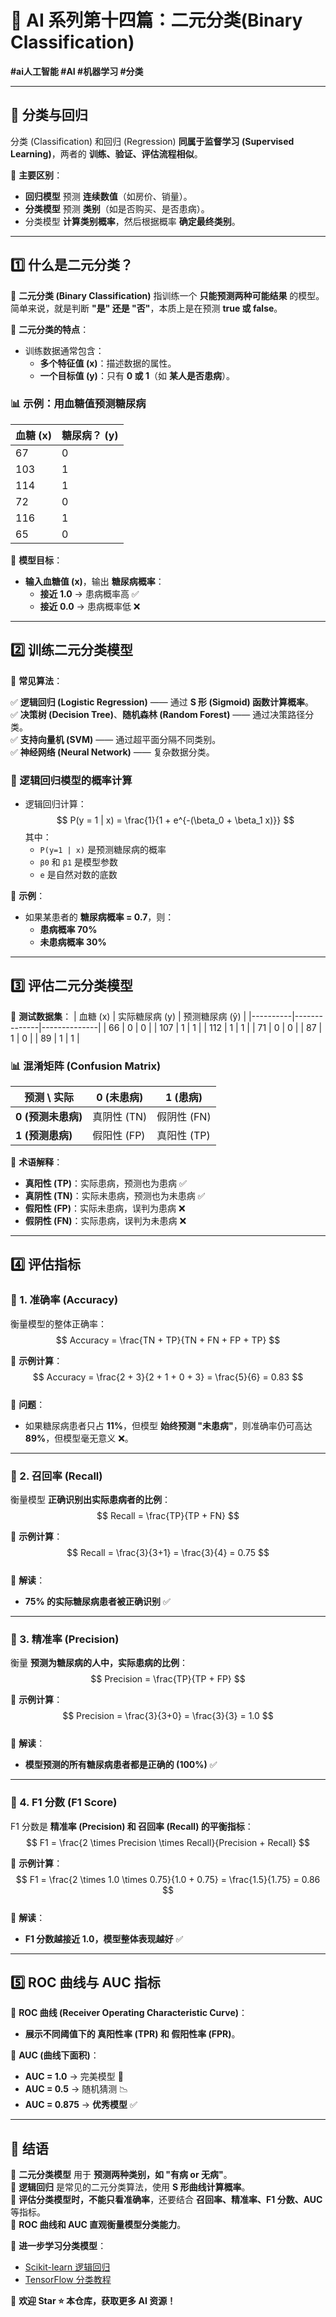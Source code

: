 # 🎯 AI 系列第十四篇：二元分类(Binary Classification)

**#ai人工智能 #AI #机器学习 #分类**  

---

## 📌 分类与回归  

分类 (Classification) 和回归 (Regression) **同属于监督学习 (Supervised Learning)**，两者的 **训练、验证、评估流程相似**。  

📌 **主要区别**：
- **回归模型** 预测 **连续数值**（如房价、销量）。
- **分类模型** 预测 **类别**（如是否购买、是否患病）。
- 分类模型 **计算类别概率**，然后根据概率 **确定最终类别**。

---

## 1️⃣ 什么是二元分类？  

📌 **二元分类 (Binary Classification)** 指训练一个 **只能预测两种可能结果** 的模型。  
简单来说，就是判断 **"是" 还是 "否"**，本质上是在预测 **true 或 false**。  

📌 **二元分类的特点**：
- 训练数据通常包含：
  - **多个特征值 (x)**：描述数据的属性。
  - **一个目标值 (y)**：只有 **0 或 1**（如 **某人是否患病**）。  

### 📊 示例：用血糖值预测糖尿病  

| 血糖 (x) | 糖尿病？ (y) |
|----------|------------|
| 67       | 0          |
| 103      | 1          |
| 114      | 1          |
| 72       | 0          |
| 116      | 1          |
| 65       | 0          |

📌 **模型目标**：
- **输入血糖值 (x)**，输出 **糖尿病概率**：
  - **接近 1.0** → 患病概率高 ✅
  - **接近 0.0** → 患病概率低 ❌  

---

## 2️⃣ 训练二元分类模型  

📌 **常见算法**：

✅ **逻辑回归 (Logistic Regression)** —— 通过 **S 形 (Sigmoid) 函数计算概率**。  
✅ **决策树 (Decision Tree)**、**随机森林 (Random Forest)** —— 通过决策路径分类。  
✅ **支持向量机 (SVM)** —— 通过超平面分隔不同类别。  
✅ **神经网络 (Neural Network)** —— 复杂数据分类。  

### 📌 逻辑回归模型的概率计算  

- 逻辑回归计算：
  $$ P(y = 1 | x) = \frac{1}{1 + e^{-(\beta_0 + \beta_1 x)}} $$
  其中：
  - `P(y=1 | x)` 是预测糖尿病的概率
  - `β0` 和 `β1` 是模型参数
  - `e` 是自然对数的底数

📌 **示例**：
- 如果某患者的 **糖尿病概率 = 0.7**，则：
  - **患病概率 70%**
  - **未患病概率 30%**  

---

## 3️⃣ 评估二元分类模型  

📌 **测试数据集**：
| 血糖 (x) | 实际糖尿病 (y) | 预测糖尿病 (ŷ) |
|----------|--------------|--------------|
| 66       | 0            | 0            |
| 107      | 1            | 1            |
| 112      | 1            | 1            |
| 71       | 0            | 0            |
| 87       | 1            | 0            |
| 89       | 1            | 1            |

### 📊 **混淆矩阵 (Confusion Matrix)**

| 预测 \ 实际 | 0 (未患病) | 1 (患病) |
|-------------|----------|----------|
| **0 (预测未患病)** | 真阴性 (TN) | 假阴性 (FN) |
| **1 (预测患病)**  | 假阳性 (FP) | 真阳性 (TP) |

📌 **术语解释**：
- **真阳性 (TP)**：实际患病，预测也为患病 ✅
- **真阴性 (TN)**：实际未患病，预测也为未患病 ✅
- **假阳性 (FP)**：实际未患病，误判为患病 ❌
- **假阴性 (FN)**：实际患病，误判为未患病 ❌

---

## 4️⃣ 评估指标  

### 📌 1. **准确率 (Accuracy)**  

衡量模型的整体正确率：
$$ Accuracy = \frac{TN + TP}{TN + FN + FP + TP} $$

📌 **示例计算**：
$$ Accuracy = \frac{2 + 3}{2 + 1 + 0 + 3} = \frac{5}{6} = 0.83 $$  
📌 **问题**：
- 如果糖尿病患者只占 **11%**，但模型 **始终预测 "未患病"**，则准确率仍可高达 **89%**，但模型毫无意义 ❌。

---

### 📌 2. **召回率 (Recall)**  

衡量模型 **正确识别出实际患病者的比例**：
$$ Recall = \frac{TP}{TP + FN} $$

📌 **示例计算**：
$$ Recall = \frac{3}{3+1} = \frac{3}{4} = 0.75 $$  
📌 **解读**：
- **75% 的实际糖尿病患者被正确识别** ✅

---

### 📌 3. **精准率 (Precision)**  

衡量 **预测为糖尿病的人中，实际患病的比例**：
$$ Precision = \frac{TP}{TP + FP} $$

📌 **示例计算**：
$$ Precision = \frac{3}{3+0} = \frac{3}{3} = 1.0 $$  
📌 **解读**：
- **模型预测的所有糖尿病患者都是正确的 (100%)** ✅

---

### 📌 4. **F1 分数 (F1 Score)**  

F1 分数是 **精准率 (Precision) 和 召回率 (Recall) 的平衡指标**：
$$ F1 = \frac{2 \times Precision \times Recall}{Precision + Recall} $$

📌 **示例计算**：
$$ F1 = \frac{2 \times 1.0 \times 0.75}{1.0 + 0.75} = \frac{1.5}{1.75} = 0.86 $$  
📌 **解读**：
- **F1 分数越接近 1.0，模型整体表现越好** ✅

---

## 5️⃣ ROC 曲线与 AUC 指标  

📌 **ROC 曲线 (Receiver Operating Characteristic Curve)**：
- **展示不同阈值下的 真阳性率 (TPR) 和 假阳性率 (FPR)**。

📌 **AUC (曲线下面积)**：
- **AUC = 1.0** → 完美模型 🎯
- **AUC = 0.5** → 随机猜测 📉
- **AUC = 0.875** → **优秀模型** ✅

---

## 🎯 结语  

📌 **二元分类模型** 用于 **预测两种类别，如 "有病 or 无病"**。  
📌 **逻辑回归** 是常见的二元分类算法，使用 **S 形曲线计算概率**。  
📌 **评估分类模型时，不能只看准确率**，还要结合 **召回率、精准率、F1 分数、AUC** 等指标。  
📌 **ROC 曲线和 AUC 直观衡量模型分类能力**。  

🔗 **进一步学习分类模型**：
- [Scikit-learn 逻辑回归](https://scikit-learn.org/stable/modules/generated/sklearn.linear_model.LogisticRegression.html)  
- [TensorFlow 分类教程](https://www.tensorflow.org/tutorials/keras/classification)  

📢 **欢迎 Star ⭐ 本仓库，获取更多 AI 资源！**
